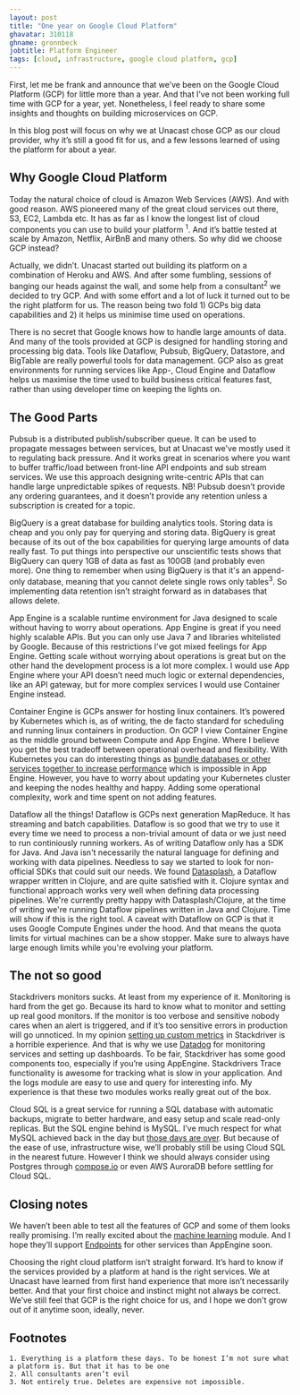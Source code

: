 ```yaml
---
layout: post
title: "One year on Google Cloud Platform"
ghavatar: 310118
ghname: gronnbeck
jobtitle: Platform Engineer
tags: [cloud, infrastructure, google cloud platform, gcp]
---
```


First, let me be frank and announce that we’ve been on the Google Cloud Platform (GCP) for little more than a year. And that I’ve not been working full time with GCP for a year, yet. Nonetheless, I feel ready to share some insights and thoughts on building microservices on GCP.

In this blog post will focus on why we at Unacast chose GCP as our cloud provider, why it’s still a good fit for us, and a few lessons learned of using the platform for about a year.

## Why Google Cloud Platform

Today the natural choice of cloud is Amazon Web Services (AWS). And with good reason. AWS pioneered many of the great cloud services out there, S3, EC2, Lambda etc. It has as far as I know the longest list of cloud components you can use to build your platform <sup>1</sup>. And it’s battle tested at scale by Amazon, Netflix, AirBnB and many others. So why did we choose GCP instead?

Actually, we didn’t. Unacast started out building its platform on a combination of Heroku and AWS. And after some fumbling, sessions of banging our heads against the wall, and some help from a consultant<sup>2</sup> we decided to try GCP. And with some effort and a lot of luck it turned out to be the right platform for us. The reason being two fold 1) GCPs big data capabilities and 2) it helps us minimise time used on operations.  

There is no secret that Google knows how to handle large amounts of data. And many of the tools provided at GCP is designed for handling storing and processing big data. Tools like Dataflow, Pubsub, BigQuery, Datastore, and BigTable are really powerful tools for data management. GCP also as great environments for running services like App-, Cloud Engine and Dataflow helps us maximise the time used to build business critical features fast, rather than using developer time on keeping the lights on.

## The Good Parts

Pubsub is a distributed publish/subscriber queue. It can be used to propagate messages between services, but at Unacast we've mostly used it to regulating back pressure. And it works great in scenarios where you want to buffer traffic/load between front-line API endpoints and sub stream services. We use this approach designing write-centric APIs that can handle large unpredictable spikes of requests. NB! Pubsub doesn’t provide any ordering guarantees, and it doesn’t provide any retention unless a subscription is created for a topic.

BigQuery is a great database for building analytics tools. Storing data is cheap and you only pay for querying and storing data. BigQuery is great because of its out of the box capabilities for querying large amounts of data really fast. To put things into perspective our unscientific tests shows that BigQuery can query 1GB of data as fast as 100GB (and probably even more). One thing to remember when using BigQuery is that it's an append-only database, meaning that you cannot delete single rows only tables<sup>3</sup>. So implementing data retention isn’t straight forward as in databases that allows delete.

App Engine is a scalable runtime environment for Java designed to scale without having to worry about operations. App Engine is great if you need highly scalable APIs. But you can only use Java 7 and libraries whitelisted by Google. Because of this restrictions I’ve got mixed feelings for App Engine. Getting scale without worrying about operations is great but on the other hand the development process is a lot more complex. I would use App Engine where your API doesn’t need much logic or external dependencies, like an API gateway, but for more complex services I would use Container Engine instead.

Container Engine is GCPs answer for hosting linux containers. It’s powered by Kubernetes which is, as of writing, the de facto standard for scheduling and running linux containers in production. On GCP I view Container Engine as the middle ground between Compute and App Engine. Where I believe you get the best tradeoff between operational overhead and flexibility. With Kubernetes you can do interesting things as [bundle databases or other services together to increase performance](http://labs.unacast.com/2016/11/22/high-performance-read-api/) which is impossible in App Engine. However, you have to worry about updating your Kubernetes cluster and keeping the nodes healthy and happy. Adding some operational complexity, work and time spent on not adding features.

Dataflow all the things! Dataflow is GCPs next generation MapReduce. It has streaming and batch capabilities. Dataflow is so good that we try to use it every time we need to process a non-trivial amount of data or we just need to run continiously running workers. As of writing Dataflow only has a SDK for Java. And Java isn't necessarily the natural language for defining and working with data pipelines. Needless to say we started to look for non-official SDKs that could suit our needs. We found [Datasplash](https://github.com/ngrunwald/datasplash), a Dataflow wrapper written in Clojure, and are quite satisfied with it. Clojure  syntax and functional approach works very well when defining data processing pipelines. We're currently pretty happy with Datasplash/Clojure, at the time of writing we're running Dataflow pipelines written in Java and Clojure. Time will show if this is the right tool. A caveat with Dataflow on GCP is that it uses Google Compute Engines under the hood. And that means the quota limits for virtual machines can be a show stopper. Make sure to always have large enough limits while you're evolving your platform.

## The not so good

Stackdrivers monitors sucks. At least from my experience of it. Monitoring is hard from the get go. Because its hard to know what to monitor and setting up real good monitors. If the monitor is too verbose and sensitive nobody cares when an alert is triggered, and if it’s too sensitive errors in production will go unnoticed. In my opinion [setting up custom metrics](https://cloud.google.com/monitoring/custom-metrics/creating-metrics) in Stackdriver is a horrible experience. And that is why we use [Datadog](https://datadoghq.com) for monitoring services and setting up dashboards. To be fair, Stackdriver has some good components too, especially if you’re using AppEngine. Stackdrivers Trace functionality is awesome for tracking what is slow in your application. And the logs module are easy to use and query for interesting info. My experience is that these two modules works really great out of the box.

Cloud SQL is a great service for running a SQL database with automatic backups, migrate to better hardware, and easy setup and scale read-only replicas. But the SQL engine behind is MySQL. I’ve much respect for what MySQL achieved back in the day but [those days are over](https://grimoire.ca/mysql/choose-something-else). But because of the ease of use, infrastructure wise, we’ll probably still be using Cloud SQL in the nearest future. However I think we should always consider using Postgres through [compose.io](https://compose.io) or even AWS AuroraDB before settling for Cloud SQL.

## Closing notes

We haven’t been able to test all the features of GCP and some of them looks really promising. I’m really excited about the [machine learning](https://cloud.google.com/products/machine-learning/) module. And I hope they’ll support [Endpoints](https://cloud.google.com/appengine/docs/java/endpoints/) for other services than AppEngine soon.

Choosing the right cloud platform isn’t straight forward. It’s hard to know if the services provided by a platform at hand is the right services. We at Unacast have learned from first hand experience that more isn’t necessarily better. And that your first choice and instinct might not always be correct. We’ve still feel that GCP is the right choice for us, and I hope we don't grow out of it anytime soon, ideally, never.

## Footnotes

    1. Everything is a platform these days. To be honest I’m not sure what a platform is. But that it has to be one
    2. All consultants aren’t evil
    3. Not entirely true. Deletes are expensive not impossible.
